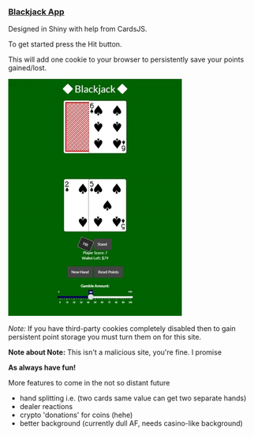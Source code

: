 ### [Blackjack App](https://aholmes23.shinyapps.io/Blackjack/)

Designed in Shiny with help from CardsJS. 

To get started press the Hit button. 

This will add one cookie to your browser to persistently save your points gained/lost.
  
![](https://github.com/AlexanderHolmes0/BlackJackApp/blob/main/giphy.gif)

*Note:* If you have third-party cookies completely disabled then to gain persistent point storage you must turn them on for this site.

**Note about Note:** This isn't a malicious site, you're fine. I promise

**As always have fun!**

More features to come in the not so distant future
- hand splitting i.e. (two cards same value can get two separate hands)
- dealer reactions
- crypto 'donations' for coins (hehe)
- better background (currently dull AF, needs casino-like background)
